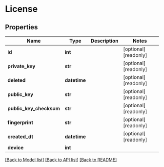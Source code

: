 # License


## Properties
Name | Type | Description | Notes
------------ | ------------- | ------------- | -------------
**id** | **int** |  | [optional] [readonly] 
**private_key** | **str** |  | [optional] [readonly] 
**deleted** | **datetime** |  | [optional] [readonly] 
**public_key** | **str** |  | [optional] [readonly] 
**public_key_checksum** | **str** |  | [optional] [readonly] 
**fingerprint** | **str** |  | [optional] [readonly] 
**created_dt** | **datetime** |  | [optional] [readonly] 
**device** | **int** |  | 

[[Back to Model list]](../README.md#documentation-for-models) [[Back to API list]](../README.md#documentation-for-api-endpoints) [[Back to README]](../README.md)


